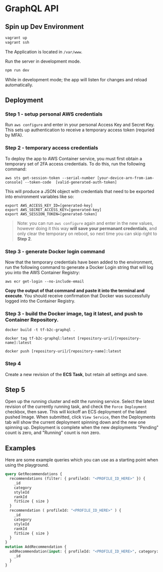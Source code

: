 # GraphQL API

## Spin up Dev Environment

```sh
vagrant up
vagrant ssh
```

The Application is located in `/var/www`.

Run the server in development mode.

```sh
npm run dev
```

While in development mode; the app will listen for changes and reload automatically.

## Deployment

### Step 1 - setup personal AWS credentials

Run `aws configure` and enter in your personal Access Key and Secret Key. This sets up authentication to receive a temporary access token (requried by MFA).

### Step 2 - temporary access credentials
To deploy the app to AWS Container service, you must first obtain a temporary set of 2FA access credentials. To do this, run the following command:

`aws sts get-session-token --serial-number [your-device-arn-from-iam-console] --token-code  [valid-generated-auth-token]`

This will produce a JSON object with credentials that need to be exported into environment variables like so:

```
export AWS_ACCESS_KEY_ID=[generated-key]
export AWS_SECRET_ACCESS_KEY=[generated-key]
export AWS_SESSION_TOKEN=[generated-token]
```

> Note: you can run `aws configure` again and enter in the new values, however doing it this way **will save your permanant credentials**, and only clear the temporary on reboot, so next time you can skip right to **Step 2**.

### Step 3 - generate Docker login command
Now that the temporary credentials have been added to the environment, run the following command to generate a Docker Login string that will log you into the AWS Container Registry:

`aws ecr get-login --no-include-email`

**Copy the output of that command and paste it into the terminal and execute**. You should receive confirmation that Docker was successfully logged into the Container Registry.

### Step 3 - build the Docker image, tag it latest, and push to Container Repository.

`docker build -t tf-b2c-graphql .`

`docker tag tf-b2c-graphql:latest [repository-uri]/[repository-name]:latest`

`docker push [repository-uri]/[repository-name]:latest`

### Step 4
Create a new revision of the **ECS Task**, but retain all settings and save. 

## Step 5 
Open up the running cluster and edit the running service. Select the latest revision of the currently running task, and check the `Force Deployment` checkbox, then save. This will kickoff an ECS deployment of the latest pushed Image. When submitted, click `View Service`, then the Deployments tab will show the current deployment spinning down and the new one spinning up. Deployment is complete when the new deployments "Pending" count is zero, and "Running" count is non zero.

## Examples

Here are some example queries which you can use as a starting point when using the playground.

```graphql
query GetRecommendations {
  recommendations (filter: { profileId: "<PROFILE_ID_HERE>" }) {
    _id
    category
    styleId
    rankId
    fitSize { size }
  }
  recommendation ( profileId: "<PROFILE_ID_HERE>" ) {
    _id
    category
    styleId
    rankId
    fitSize { size }
  }
}
mutation AddRecommendation {
  addRecommendation(input: { profileId: "<PROFILE_ID_HERE>", category: "Tops", styleId: "<STYLE_ID>", rankId: "<RANK_ID>", fitSize: { size: "Large" } }) {
    _id
  }
}
```